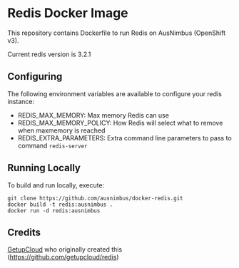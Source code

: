 Redis Docker Image
==================

This repository contains Dockerfile to run Redis on AusNimbus (OpenShift v3).

Current redis version is 3.2.1

Configuring
-----------

The following environment variables are available to configure your redis instance:

* REDIS_MAX_MEMORY: Max memory Redis can use
* REDIS_MAX_MEMORY_POLICY: How Redis will select what to remove when maxmemory is reached
* REDIS_EXTRA_PARAMETERS: Extra command line parameters to pass to command `redis-server`

Running Locally
---------------

To build and run locally, execute:

    git clone https://github.com/ausnimbus/docker-redis.git
    docker build -t redis:ausnimbus .
    docker run -d redis:ausnimbus

Credits
---------------

[GetupCloud](https://getupcloud.com/) who originally created this (<https://github.com/getupcloud/redis>)

